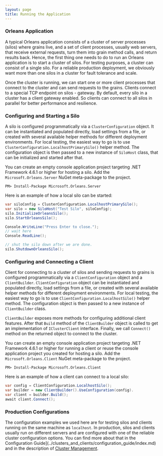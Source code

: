 ```yaml
---
layout: page
title: Running the Application
---
```


### Orleans Application

A typical Orleans application consists of a cluster of server processes (silos) where grains live, and a set of client processes, usually web servers, that receive external requests, turn them into grain method calls, and return results back. Hence, the first thing one needs to do to run an Orleans application is to start a cluster of silos. For testing purposes, a cluster can consist of a single silo. For a reliable production deployment, we obviously want more than one silos in a cluster for fault tolerance and scale.

Once the cluster is running, we can start one or more client processes that connect to the cluster and can send requests to the grains. Clients connect to a special TCP endpoint on silos - gateway. By default, every silo in a cluster has a client gateway enabled. So clients can connect to all silos in parallel for better performance and resilience.

### Configuring and Starting a Silo

A silo is configured programmatically via a `ClusterConfiguration` object. It can be instantiated and populated directly, load settings from a file, or created with several available helper methods for different deployment environments. For local testing, the easiest way to go is to use `ClusterConfiguration.LocalhostPrimarySilo()` helper method. The configuration object is then passed to a new instance of `SiloHost` class, that can be initialized and started after that.

You can create an empty console application project targeting .NET Framework 4.6.1 or higher for hosting a silo. Add the `Microsoft.Orleans.Server` NuGet meta-package to the project.

```
PM> Install-Package Microsoft.Orleans.Server
```

Here is an example of how a local silo can be started:

```csharp
var siloConfig = ClusterConfiguration.LocalhostPrimarySilo(); 
var silo = new SiloHost("Test Silo", siloConfig); 
silo.InitializeOrleansSilo(); 
silo.StartOrleansSilo();

Console.WriteLine("Press Enter to close."); 
// wait here
Console.ReadLine(); 

// shut the silo down after we are done.
silo.ShutdownOrleansSilo();
```

### Configuring and Connecting a Client

Client for connecting to a cluster of silos and sending requests to grains is configured programmatically via a `ClientConfiguration` object and a `ClientBuilder`. `ClientConfiguration` object can be instantiated and populated directly, load settings from a file, or created with several available helper methods for different deployment environments. For local testing, the easiest way to go is to use `ClientConfiguration.LocalhostSilo()` helper method. The configuration object is then passed to a new instance of `ClientBuilder` class.

`ClientBuilder` exposes more methods for configuring additional client features. After that `Build` method of the `ClientBuilder` object is called to get an implementation of `IClusterClient` interface. Finally, we call `Connect()` method on the returned object to connect to the cluster.

You can create an empty console application project targeting .NET Framework 4.6.1 or higher for running a client or reuse the console application project you created for hosting a silo. Add the `Microsoft.Orleans.Client` NuGet meta-package to the project.

```
PM> Install-Package Microsoft.Orleans.Client
```

Here is an example of how a client can connect to a local silo:

```csharp
var config = ClientConfiguration.LocalhostSilo();
var builder = new ClientBuilder().UseConfiguration(config).
var client = builder.Build();
await client.Connect();
```

### Production Configurations

The configuration examples we used here are for testing silos and clients running on the same machine as `localhost`. In production, silos and clients usually run on different servers and are configured with one of the reliable cluster configuration options. You can find more about that in the Configuration  Guide](../clusters_and_clients/configuration_guide/index.md) and in the description of [Cluster Management](../implementation/cluster_management.md).
